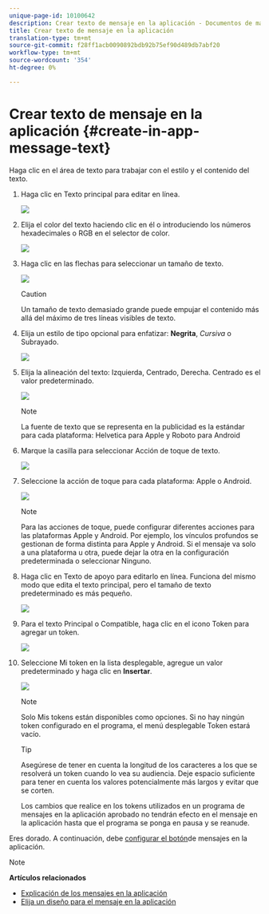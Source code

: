 ```yaml
---
unique-page-id: 10100642
description: Crear texto de mensaje en la aplicación - Documentos de marketing - Documentación del producto
title: Crear texto de mensaje en la aplicación
translation-type: tm+mt
source-git-commit: f28ff1acb0090892bdb92b75ef90d489db7abf20
workflow-type: tm+mt
source-wordcount: '354'
ht-degree: 0%

---
```



# Crear texto de mensaje en la aplicación {#create-in-app-message-text}

Haga clic en el área de texto para trabajar con el estilo y el contenido del texto.

1. Haga clic en Texto principal para editar en línea.

   ![](assets/image2016-5-6-9-3a56-3a56.png)

1. Elija el color del texto haciendo clic en él o introduciendo los números hexadecimales o RGB en el selector de color.

   ![](assets/image2016-5-6-9-3a59-3a1.png)

1. Haga clic en las flechas para seleccionar un tamaño de texto.

   ![](assets/image2016-5-6-10-3a6-3a51.png)

   >[!CAUTION]
   >
   >Un tamaño de texto demasiado grande puede empujar el contenido más allá del máximo de tres líneas visibles de texto.

1. Elija un estilo de tipo opcional para enfatizar: **Negrita**, *Cursiva* o Subrayado.

   ![](assets/image2016-5-6-10-3a15-3a32.png)

1. Elija la alineación del texto: Izquierda, Centrado, Derecha. Centrado es el valor predeterminado.

   ![](assets/image2016-5-6-10-3a18-3a45.png)

   >[!NOTE]
   >
   >La fuente de texto que se representa en la publicidad es la estándar para cada plataforma: Helvetica para Apple y Roboto para Android

1. Marque la casilla para seleccionar Acción de toque de texto.

   ![](assets/image2016-5-6-10-3a20-3a41.png)

1. Seleccione la acción de toque para cada plataforma: Apple o Android.

   ![](assets/image2016-5-6-10-3a22-3a12.png)

   >[!NOTE]
   >
   >Para las acciones de toque, puede configurar diferentes acciones para las plataformas Apple y Android. Por ejemplo, los vínculos profundos se gestionan de forma distinta para Apple y Android. Si el mensaje va solo a una plataforma u otra, puede dejar la otra en la configuración predeterminada o seleccionar Ninguno.

1. Haga clic en Texto de apoyo para editarlo en línea. Funciona del mismo modo que edita el texto principal, pero el tamaño de texto predeterminado es más pequeño.

   ![](assets/image2016-5-6-10-3a26-3a27.png)

1. Para el texto Principal o Compatible, haga clic en el icono Token para agregar un token.

   ![](assets/image2016-5-6-10-3a29-3a2.png)

1. Seleccione Mi token en la lista desplegable, agregue un valor predeterminado y haga clic en **Insertar**.

   ![](assets/mytoken.png)

   >[!NOTE]
   >
   >Solo Mis tokens están disponibles como opciones. Si no hay ningún token configurado en el programa, el menú desplegable Token estará vacío.

   >[!TIP]
   >
   >Asegúrese de tener en cuenta la longitud de los caracteres a los que se resolverá un token cuando lo vea su audiencia. Deje espacio suficiente para tener en cuenta los valores potencialmente más largos y evitar que se corten.

   Los cambios que realice en los tokens utilizados en un programa de mensajes en la aplicación aprobado no tendrán efecto en el mensaje en la aplicación hasta que el programa se ponga en pausa y se reanude.

Eres dorado. A continuación, debe [configurar el botón](set-up-the-in-app-message-button.md)de mensajes en la aplicación.

>[!NOTE]
>
>**Artículos relacionados**
>
>* [Explicación de los mensajes en la aplicación](../../../../product-docs/mobile-marketing/in-app-messages/understanding-in-app-messages.md)
>* [Elija un diseño para el mensaje en la aplicación](choose-a-layout-for-your-in-app-message.md)

>



